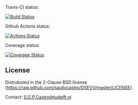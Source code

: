 
Travis-CI status:

[![Build Status](https://travis-ci.com/saullocastro/DSEVV.svg?token=42zpXqXADpxR3nr2TD7y&branch=master)](https://travis-ci.com/saullocastro/DSEVV)

Github Actions status:

[![Actions Status](https://github.com/saullocastro/DSEVV/workflows/pytest/badge.svg)](https://github.com/saullocastro/DSEVV/actions)

Coverage status:

[![Coverage Status](https://coveralls.io/repos/github/saullocastro/DSEVV/badge.svg?branch=master)](https://coveralls.io/github/saullocastro/DSEVV?branch=master)


License
-------
Distrubuted in the 2-Clause BSD license (https://raw.github.com/saullocastro/DSEVV/master/LICENSE).

Contact: S.G.P.Castro@tudelft.nl
